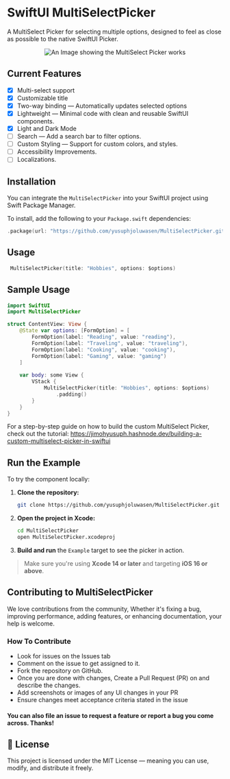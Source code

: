 # SwiftUI MultiSelectPicker

A MultiSelect Picker for selecting multiple options, designed to feel as close as possible to the native SwiftUI Picker.

<p align="center">
  <img src="https://github.com/user-attachments/assets/afbc3ec1-ec20-41d8-b950-2743c6a4cace" alt="An Image showing the MultiSelect Picker works">
</p>

## Current Features
- [x] Multi-select support
- [x] Customizable title
- [x] Two-way binding — Automatically updates selected options
- [x] Lightweight — Minimal code with clean and reusable SwiftUI components.
- [x] Light and Dark Mode 
- [ ] Search — Add a search bar to filter options.
- [ ] Custom Styling — Support for custom colors, and styles.
- [ ] Accessibility Improvements.
- [ ] Localizations.

## Installation

You can integrate the `MultiSelectPicker` into your SwiftUI project using Swift Package Manager.

To install, add the following to your `Package.swift` dependencies:

```swift
.package(url: "https://github.com/yusuphjoluwasen/MultiSelectPicker.git", from: "1.0.0")
```

## Usage
```swift
 MultiSelectPicker(title: "Hobbies", options: $options)
```

## Sample Usage
```swift
import SwiftUI
import MultiSelectPicker

struct ContentView: View {
    @State var options: [FormOption] = [
        FormOption(label: "Reading", value: "reading"),
        FormOption(label: "Traveling", value: "traveling"),
        FormOption(label: "Cooking", value: "cooking"),
        FormOption(label: "Gaming", value: "gaming")
    ]
    
    var body: some View {
        VStack {
            MultiSelectPicker(title: "Hobbies", options: $options)
                .padding()
        }
    }
}
```

For a step-by-step guide on how to build the custom MultiSelect Picker, check out the tutorial:
https://jimohyusuph.hashnode.dev/building-a-custom-multiselect-picker-in-swiftui


## Run the Example

To try the component locally:

1. **Clone the repository:**
   ```bash
   git clone https://github.com/yusuphjoluwasen/MultiSelectPicker.git
   
2. **Open the project in Xcode:**

   ```bash
   cd MultiSelectPicker
   open MultiSelectPicker.xcodeproj

3. **Build and run** the `Example` target to see the picker in action.

> Make sure you're using **Xcode 14 or later** and targeting **iOS 16 or above**.


## Contributing to MultiSelectPicker
We love contributions from the community, Whether it's fixing a bug, improving performance, adding features, or enhancing documentation, your help is welcome.

### How To Contribute
- Look for issues on the Issues tab
- Comment on the issue to get assigned to it.
- Fork the repository on GitHub.
- Once you are done with changes, Create a Pull Request (PR) on and describe the changes.
- Add screenshots or images of any UI changes in your PR
- Ensure changes meet acceptance criteria stated in the issue

#### You can also file an issue to request a feature or report a bug you come across. Thanks!

## 📜 License
This project is licensed under the MIT License — meaning you can use, modify, and distribute it freely.




